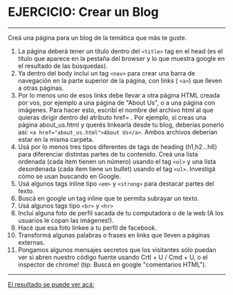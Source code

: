 # EJERCICIO: Crear un Blog
___
Creá una página para un blog de la temática que más te guste.  

1. La página deberá tener un título dentro del ``<title>`` tag en el head \(es el título que aparece en la pestaña del browser y lo que muestra google en el resultado de las búsquedas\).
2. Ya dentro del body incluí un tag ``<nav>`` para crear una barra de navegación en la parte superior de la página, con links \( ``<a>``\) que lleven a otras páginas.
3. Por lo menos uno de esos links debe llevar a otra página HTML creada por vos, por ejemplo a una página de "About Us", o a una página con imágenes. Para hacer esto, escribí el nombre del archivo html al que quieras dirigir dentro del atributo href= . Por ejemplo, si creas una página about_us.html y querés linkearla desde tu blog, deberías ponerlo así: ``<a href="about_us.html">About Us</a>``. Ambos archivos deberían estar en la misma carpeta.
4. Usá por lo menos tres tipos diferentes de tags de heading \(h1,h2…h6\) para diferenciar distintas partes de tu contenido.
Creá una lista ordenada \(cada item tienen un número\) usando el tag ``<ol>`` y una lista desordenada \(cada item tiene un bullet\) usando el tag ``<ul>``. Investigá cómo se usan buscando en Google.
5. Usá algunos tags inline tipo ``<em>`` y ``<strong>`` para destacar partes del texto.
6. Buscá en google un tag inline que te permita subrayar un texto.
7. Usá algunos tags tipo ``<br>`` y ``<hr>``
8. Incluí alguna foto de perfil sacada de tu computadora o de la web \(A los usuarios le copan las imágenes!\).
9. Hacé que esa foto linkee a tu perfil de facebook.
10. Transformá algunas palabras o frases en links que lleven a páginas externas.
11. Pongamos algunos mensajes secretos que los visitantes sólo puedan ver si abren nuestro código fuente usando Crtl \+ U / Cmd \+ U, o el inspector de chrome! \(tip: Buscá en google "comentarios HTML"\).
___
[El resultado se puede ver acá:](https://tender-pasteur-35d527.netlify.app/)